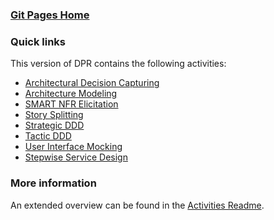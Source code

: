 ### [Git Pages Home](https://socadk.github.io/design-practice-repository)

### Quick links

This version of DPR contains the following activities: 

* [Architectural Decision Capturing](DPR-ArchitecturalDecisionCapturing.md)
* [Architecture Modeling](DPR-ArchitectureModeling.md)
* [SMART NFR Elicitation](DPR-SMART-NFR-Elicitation.md)
* [Story Splitting](DPR-StorySplitting.md)
* [Strategic DDD](DPR-StrategicDDD.md)
* [Tactic DDD](DPR-TacticDDD.md)
* [User Interface Mocking](DPR-UserInterfaceMocking.md)
* [Stepwise Service Design](SDPR-StepwiseServiceDesign.md)

### More information

An extended overview can be found in the [Activities Readme](readme-gp.md).